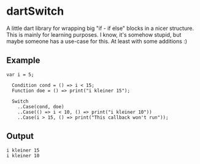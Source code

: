 # dartSwitch
A little dart library for wrapping big "if - if else" blocks in a nicer structure.
This is mainly for learning purposes.
I know, it's somehow stupid, but maybe someone has a use-case for this.
 At least with some additions :)

## Example
```
var i = 5;

  Condition cond = () => i < 15;
  Function doe = () => print("i kleiner 15");

  Switch
    ..Case(cond, doe)
    ..Case(() => i < 10, () => print("i kleiner 10"))
    ..Case(i > 15, () => print("This callback won't run"));
```

## Output

```
i kleiner 15
i kleiner 10
```
